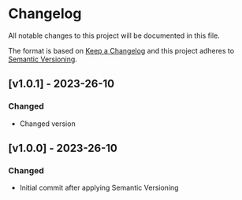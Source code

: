 # Changelog

All notable changes to this project will be documented in this file.

The format is based on [Keep a Changelog](https://keepachangelog.com/en/1.0.0/)
and this project adheres to [Semantic Versioning](https://semver.org/spec/v2.0.0.html).

## [v1.0.1] - 2023-26-10

### Changed
- Changed version 

## [v1.0.0] - 2023-26-10

### Changed
- Initial commit after applying Semantic Versioning

